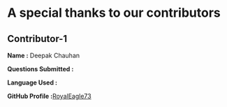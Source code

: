 # A special thanks to our contributors

## Contributor-1

**Name :** Deepak Chauhan

**Questions Submitted :** 

**Language Used :**

**GitHub Profile :**[RoyalEagle73](https://github.com/royaleagle73)
